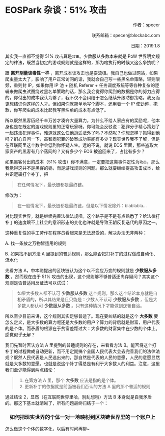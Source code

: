 



# EOSPark 杂谈：51% 攻击

<p align="right">作者：specer</p>

<p align="right">联系邮箱：specer@blockabc.com</p>

<p align="right">日期：2019.1.8</p>





其实我一直都不觉得 51% 攻击算是`攻击`。少数服从多数本来就是 PoW 世界明文规定的律法，既然当初定的游戏规则就是这样的，那为啥执行的时候又这么争执呢？

跟 __离开剂量谈毒性一样__ ，离开成本谈攻击也是耍流氓。我自己也做过网站，如果爬虫量太大了，影响了用户正常访问的话，我就会自己写一些黑名单策略，轻则限频，重则封 IP。如果你用 IP 池 + 随机 Referer + 任务调度系统等等各种复杂的逻辑来做爬虫试图绕过黑名单策略的话，那么我会觉得你爬到的数据是你的努力应得的，你付出的成本我认为够了，我不仅不会纠结于怎么继续升级防御策略，我反而更想结识你这样的人才。但如果你就简单地写个脚本，还用着一个 IP 使劲薅，抱歉，你写爬虫的成本比起我写黑名单的成本有点低了。

所以既然黑客历经千辛万苦才凑齐大量算力，为什么不给人家应有的奖励呢，他本身也是在既定的游戏规则里的正常玩家呀。你可能会反驳说：犯罪分子精心策划了一起违法犯罪事件，难道就这么任他逍遥法外了吗？不然呢？你想怎样？抓得到他吗？扪心自问一下，高智商犯罪的破案成功率能有多少？现实世界我不了解，但是在互联网里这个数字会低到你怀疑人生。远的不说，就说 EOS 里面，那些盗取大家资产的黑客有几个落网的？又有多少个 EOS 被追回来了，占比有多少？

如果黑客付出的成本（51% 攻击）你不满意，一定要把这类事件定性为`攻击`，那么我觉得这并不是黑客的锅，而是游戏规则的问题。那么就要继续提高攻击成本，给共识逻辑打个补丁，把

> 在任何情况下，最长链都是最终链。

修改为：

> 在一般情况下，最长链都是最终链，但是以下情况除外：blablabla…

对比现实世界，就是继续完善法律法规呗。这个路子是不是有点熟悉了？给法律打补丁的速度跟不上社会的意识形态的变化也许就是导致王朝反复迭代的原因之一。

这种重复性的手工劳作在程序员看起来是无法忍受的，解决办法无非两种：

A. 找一条放之万物皆适用的规则

B. 如果找不到方法 A 里提到的普适规则，那么能否把打补丁的过程做成自动化、流水化

先看方法 A，中本聪提出的区块链认为这个以不变应万变的规则就是 __少数服从多数__ ，然而现在由于 51% 攻击的出现，这个规则够不够普适还尚存疑问？其实这个规则是否普适用反证法可以试试：

> 如果大多数人都不认可 __少数服从多数__ 这个规则，那么这个结论本身就是自相矛盾的，所以其结果是且只能是：少数人不认可 __少数服从多数__ ，但是大多数人都认可 __少数服从多数__ 。只有这种情况下才能做到逻辑自洽。

所以至少目前来讲，这个规则其实足够普适了。现在要纠结的就是这个 __大多数__ 要怎么定义，是大多数的算力呢还是大多数的用户？算力的背后就是财富，用户代表的是个体。而矛盾的根源在于贫富差距过大：大多数的财富集中在少数的个体上。感觉似乎无解？

我们先暂时否认方法 A 里提到的普适规则的存在，来看看方法 B。能否将这个打补丁的过程做成自动更新，而不用定期搞个全国人民代表大会去完善我们的法律法规？既然人民代表是人民选出来的，那自然是代表的人民的意愿，人民的意愿显然就是大多数的意愿。也就是说这个补丁得总是有利于大多数人的利益。注意，这里我们至少能得到两点结论：

> 1. 在第方法 A 里，那个 __大多数__ 应该是指的是个体。
> 2. 更新补丁的依据就是前面被我们否认的方法 A 里的那个普适的规则

通过结论 2，显然（在互联网世界里哈，别乱想哦）方法 B 本身就是自我矛盾的。那这下基本就清晰了，所有问题最终归结于一个：

<center><h3>如何把现实世界的个体一对一地映射到区块链世界里的一个账户上</h3></center>

怎么做这个个体的数字化，以后有时间再聊~
